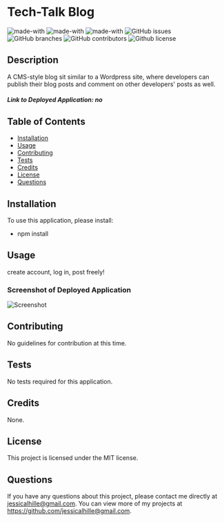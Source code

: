 # Tech-Talk Blog
  ![made-with](https://img.shields.io/badge/Made%20with-CSS-1f425f.svg)
  ![made-with](https://img.shields.io/badge/Made%20with-JavaScript-1f425f.svg)
  ![made-with](https://img.shields.io/badge/Made%20with-Node.js-1f425f.svg)
  ![GitHub issues](https://img.shields.io/github/issues/jessicalhille@gmail.com/tech-talk)
  ![GitHub branches](https://badgen.net/github/branches/jessicalhille@gmail.com/tech-talk)
  ![GitHub contributors](https://img.shields.io/github/contributors/jessicalhille@gmail.com/tech-talk)
  ![Github license](http://img.shields.io/badge/license-MIT-blue.svg)


  ## Description
  A CMS-style blog sit similar to a Wordpress site, where developers can publish their blog posts and comment on other developers' posts as well.
  ##### Link to Deployed Application: no

  ## Table of Contents
  * [Installation](#installation)
  * [Usage](#usage)
  * [Contributing](#contributing)
  * [Tests](#tests)
  * [Credits](#credits)
  * [License](#license)
  * [Questions](#questions)

  ## Installation
  To use this application, please install:
  * npm install

  ## Usage
  create account, log in, post freely!
  ### Screenshot of Deployed Application
  ![Screenshot](undefined)

  ## Contributing
  No guidelines for contribution at this time.

  ## Tests
  No tests required for this application.

  ## Credits
  None.

  ## License
  This project is licensed under the MIT license.

  ## Questions
  If you have any questions about this project, please contact me directly at jessicalhille@gmail.com.
  You can view more of my projects at https://github.com/jessicalhille@gmail.com.

